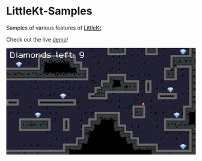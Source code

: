 # LittleKt-Samples

Samples of various features of [LittleKt](https://github.com/LittleKtOrg/LittleKt).

Check out the live [demo](https://littlektorg.github.io/LittleKt-Samples/)!

![Example](/screenshots/example1.png)